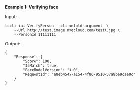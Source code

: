 **Example 1: Verifying face**



Input: 

```
tccli iai VerifyPerson --cli-unfold-argument  \
    --Url http://test.image.myqcloud.com/testA.jpg \
    --PersonId 11111111
```

Output: 
```
{
    "Response": {
        "Score": 100,
        "IsMatch": true,
        "FaceModelVersion": "3.0",
        "RequestId": "a8eb4545-a154-4f86-9510-57a8be9cae0c"
    }
}
```

